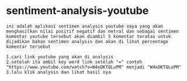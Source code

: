 # sentiment-analysis-youtube
	ini adalah aplikasi sentimen analysis youtube saya yang akan menghasilkan nilai positif negatif dan netral dan sebagai sentimen komentar youtube tersebut akan diambil 5 komentar teratas untuk dijadikan bahan sentimen analysis dan akan di lihat percentage komentar tersebut

	1.cari link youtube yang akan di analysis
	2.setelah itu ambil key word link setelah "=" contoh "https://www.youtube.com/watch?v=W4xDKTQLuPM" menjadi "W4xDKTQLuPM"
	3.lalu klik analysis dan lihat hasil nya